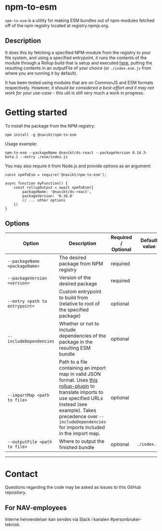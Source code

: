 # npm-to-esm

`npm-to-esm` is a utility for making ESM bundles out of npm-modules fetched off of the npm registry located at registry.npmjs.org.

## Description

It does this by fetching a specified NPM-module from the registry to your file system, and using a specified entrypoint, it runs the contents of the module through a Rollup build that is setup and executed [here](https://github.com/navikt/npm-to-esm/blob/main/utils/make-esm-bundle.js), putting the resulting contents in an outputFile of your choice (or `./index.esm.js` from where you are running it by default). 

It has been tested using modules that are on CommonJS and ESM formats respectively. However, _it should be considered a best-effort and it may not work for your use-case_ - this util is still very much a work in progress.

# Getting started

To install the package from the NPM registry:

```npm install -g @navikt/npm-to-esm```

Usage example:

```npm-to-esm --packageName @navikt/ds-react --packageVersion 0.14.3-beta.1 --entry ./esm/index.js```

You may also require it from Node.js and provide options as an argument:

```
const npmToEsm = require('@navikt/npm-to-esm');

async function myFunction() {
    const rollupOutput = await npmToEsm({ 
        packageName: '@navikt/ds-react', 
        packageVersion: '0.16.8'
        // ... other options
    })
}
```

## Options

| Option | Description | Required / Optional | Default value | Example |
| --- | --- | --- | --- | --- |
| `--packageName <packageName>` | The desired package from NPM registry | required | | |
| `--packageVersion <version>` | Version of the desired package | required | | |
| `--entry <path to entrypoint>` | Custom entrypoint to build from (relative to root of the specified package) | optional | | |
| `--includeDependencies` | Whether or not to include dependencies of the package in the resulting ESM bundle | optional | | |
| `--importMap <path to file>` | Path to a file containing an import map in valid JSON format. Uses [this rollup-plugin](https://www.npmjs.com/package/@eik/rollup-plugin) to translate imports to use specified URLs instead (see example). Takes precedence over `--includeDependencies` for imports included in the import map. | optional | | `{ "react": "https://<my-cool-cdn>/react.esm.js" }` |
| `--outputFile <path to file>` | Where to output the finished bundle | optional | `./index.js` | |

---

# Contact

Questions regarding the code may be asked as issues to this GitHub repository.

## For NAV-employees

Interne henvendelser kan sendes via Slack i kanalen #personbruker-teknisk.
